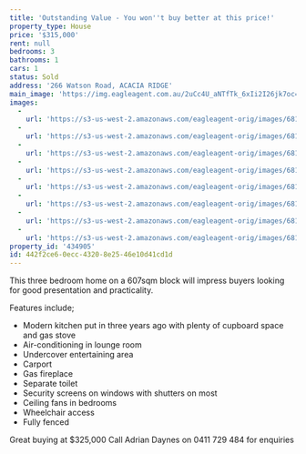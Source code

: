 ```yaml
---
title: 'Outstanding Value - You won''t buy better at this price!'
property_type: House
price: '$315,000'
rent: null
bedrooms: 3
bathrooms: 1
cars: 1
status: Sold
address: '266 Watson Road, ACACIA RIDGE'
main_image: 'https://img.eagleagent.com.au/2uCc4U_aNTfTk_6xIi2I26jk7oc=/1280x854/smart/https://s3-us-west-2.amazonaws.com/eagleagent-orig/images/6818840/104991152-image-M.jpg'
images:
  -
    url: 'https://s3-us-west-2.amazonaws.com/eagleagent-orig/images/6818847/104991152-image-G.jpg'
  -
    url: 'https://s3-us-west-2.amazonaws.com/eagleagent-orig/images/6818846/104991152-image-F.jpg'
  -
    url: 'https://s3-us-west-2.amazonaws.com/eagleagent-orig/images/6818845/104991152-image-E.jpg'
  -
    url: 'https://s3-us-west-2.amazonaws.com/eagleagent-orig/images/6818844/104991152-image-D.jpg'
  -
    url: 'https://s3-us-west-2.amazonaws.com/eagleagent-orig/images/6818843/104991152-image-C.jpg'
  -
    url: 'https://s3-us-west-2.amazonaws.com/eagleagent-orig/images/6818842/104991152-image-B.jpg'
  -
    url: 'https://s3-us-west-2.amazonaws.com/eagleagent-orig/images/6818841/104991152-image-A.jpg'
  -
    url: 'https://s3-us-west-2.amazonaws.com/eagleagent-orig/images/6818840/104991152-image-M.jpg'
property_id: '434905'
id: 442f2ce6-0ecc-4320-8e25-46e10d41cd1d
---
```

This three bedroom home on a 607sqm block will impress buyers looking for good presentation and practicality.

Features include;
- Modern kitchen put in three years ago with plenty of cupboard space and gas stove
- Air-conditioning in lounge room
- Undercover entertaining area
- Carport
- Gas fireplace
- Separate toilet
- Security screens on windows with shutters on most
- Ceiling fans in bedrooms
- Wheelchair access
- Fully fenced

Great buying at $325,000
Call Adrian Daynes on 0411 729 484 for enquiries